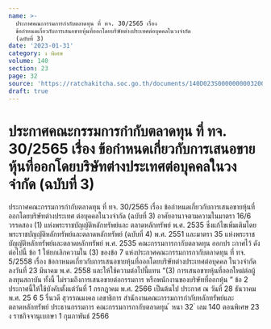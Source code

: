 ```yaml
---
name: >-
  ประกาศคณะกรรมการกำกับตลาดทุน ที่ ทจ. 30/2565 เรื่อง
  ข้อกำหนดเกี่ยวกับการเสนอขายหุ้นที่ออกโดยบริษัทต่างประเทศต่อบุคคลในวงจำกัด
  (ฉบับที่ 3)
date: '2023-01-31'
category: ง พิเศษ
volume: 140
section: 23
page: 32
source: 'https://ratchakitcha.soc.go.th/documents/140D023S0000000003200.pdf'
draft: true
---
```


# ประกาศคณะกรรมการกำกับตลาดทุน ที่ ทจ. 30/2565 เรื่อง ข้อกำหนดเกี่ยวกับการเสนอขายหุ้นที่ออกโดยบริษัทต่างประเทศต่อบุคคลในวงจำกัด (ฉบับที่ 3)

ประกาศคณะกรรมการกำกับตลาดทุน ที่ ทจ. 30/2565 เรื่อง ข้อกำหนดเกี่ยวกับการเสนอขายหุ้นที่ออกโดยบริษัทต่างประเทศ ต่อบุคคลในวงจำกัด (ฉบับที่ 3) อาศัยอานาจตามความในมาตรา 16/6 วรรคสอง (1) แห่งพระราชบัญญัติหลักทรัพย์และ ตลาดหลักทรัพย์ พ.ศ. 2535 ซึ่งแก้ไขเพิ่มเติมโดยพระราชบัญญัติหลักทรัพย์และตลาดหลักทรัพย์ (ฉบับที่ 4) พ.ศ. 2551 และมาตรา 35 แห่งพระราชบัญญัติหลักทรัพย์และตลาดหลักทรัพย์ พ.ศ. 2535 คณะกรรมการกากับตลาดทุน ออกปร ะกาศไว้ ดังต่อไปนี้ ข้อ 1 ให้ยกเลิกความใน (3) ของข้อ 7 แห่งประกาศคณะกรรมการกากับตลาดทุน ที่ ทจ. 5/2558 เรื่อง ข้อกาหนดเกี่ยวกับการเสนอขายหุ้นที่ออกโดยบริษัทต่างประเทศต่อบุคคล ในวงจำกัด ลงวันที่ 23 มีนาคม พ.ศ. 2558 และให้ใช้ความต่อไปนี้แทน “(3) การเสนอขายหุ้นที่ออกใหม่ต่อผู้ลงทุนสถาบัน ทั้งนี้ ไม่รวมถึงการเสนอขายต่อกรรมการ หรือพนักงานของบริษัทที่ออกหุ้น ” ข้อ 2 ประกาศนี้ให้ใช้บังคับตั้งแต่วันที่ 1 กรกฎาคม พ.ศ. 2566 เป็นต้นไป ประกาศ ณ วันที่ 28 ธันวาคม พ.ศ. 25 6 5 รื่นวดี สุวรรณมงคล เลขาธิการ สำนักงานคณะกรรมการกำกับหลักทรัพย์และตลาดหลักทรัพย์ ประธานกรรมการ คณะกรรมการกากับตลาดทุน ้ หนา 32 ่ เลม 140 ตอนพิเศษ 23 ง ราชกิจจานุเบกษา 1 กุมภาพันธ์ 2566
